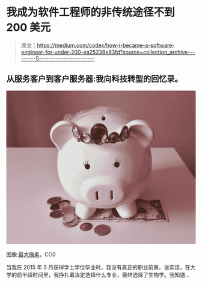 # 我成为软件工程师的非传统途径不到 200 美元

> 原文：<https://medium.com/codex/how-i-became-a-software-engineer-for-under-200-ea25238e63fd?source=collection_archive---------5----------------------->

## 从服务客户到客户服务器:我向科技转型的回忆录。

![](img/afd0a612de1baa2f97fa91e47b75a4d3.png)

图像:[最大像素](https://www.maxpixel.net/Piggy-Piggy-Bank-Money-Save-Pink-Savings-Pig-1446874)，CC0

当我在 2015 年 5 月获得学士学位毕业时，我没有真正的职业前景。说实话，在大学的前半段时间里，我挣扎着决定选择什么专业，最终选择了生物学。我知道…